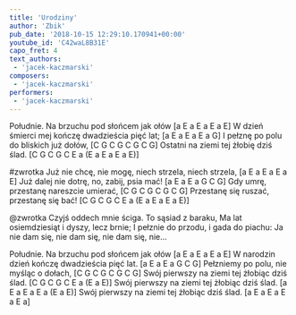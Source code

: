 ```yaml
---
title: 'Urodziny'
author: 'Zbik'
pub_date: '2018-10-15 12:29:10.170941+00:00'
youtube_id: 'C42waL8B31E'
capo_fret: 4
text_authors:
 - 'jacek-kaczmarski'
composers:
 - 'jacek-kaczmarski'
performers:
 - 'jacek-kaczmarski'
---
```


Południe. Na brzuchu pod słońcem jak ołów [a E a E a E a E]
W dzień śmierci mej kończę dwadzieścia pięć lat; [a E a E a E a G]
I pełznę po polu do bliskich już dołów, [C G C G C G C G]
Ostatni na ziemi tej żłobię dziś ślad. [C G C G C E a (E a E a E a E)]

#zwrotka
Już nie chcę, nie mogę, niech strzela, niech strzela, [a E a E a E a E]
Już dalej nie dotrę, no, zabij, psia mać! [a E a E a G C G]
Gdy umrę, przestanę nareszcie umierać, [C G C G C G C G]
Przestanę się ruszać, przestanę się bać! [C G C G C E a (E a E a E a E)]

@zwrotka
Czyjś oddech mnie ściga. To sąsiad z baraku,
Ma lat osiemdziesiąt i dyszy, lecz brnie;
I pełznie do przodu, i gada do piachu:
Ja nie dam się, nie dam się, nie dam się, nie…

Południe. Na brzuchu pod słońcem jak ołów [a E a E a E a E]
W narodzin dzień kończę dwadzieścia pięć lat. [a E a E a G C G]
Pełzniemy po polu, nie myśląc o dołach, [C G C G C G C G]
Swój pierwszy na ziemi tej żłobiąc dziś ślad. [C G C G C E a (E a E)]
Swój pierwszy na ziemi tej żłobiąc dziś ślad. [a E a E a E a (E a E)]
Swój pierwszy na ziemi tej żłobiąc dziś ślad. [a E a E a E a E a]
